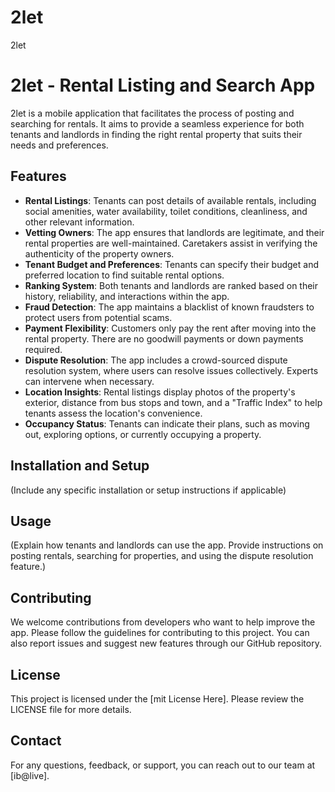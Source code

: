 # 2let
2let
# 2let - Rental Listing and Search App

2let is a mobile application that facilitates the process of posting and searching for rentals. It aims to provide a seamless experience for both tenants and landlords in finding the right rental property that suits their needs and preferences.

## Features

- **Rental Listings**: Tenants can post details of available rentals, including social amenities, water availability, toilet conditions, cleanliness, and other relevant information.
- **Vetting Owners**: The app ensures that landlords are legitimate, and their rental properties are well-maintained. Caretakers assist in verifying the authenticity of the property owners.
- **Tenant Budget and Preferences**: Tenants can specify their budget and preferred location to find suitable rental options.
- **Ranking System**: Both tenants and landlords are ranked based on their history, reliability, and interactions within the app.
- **Fraud Detection**: The app maintains a blacklist of known fraudsters to protect users from potential scams.
- **Payment Flexibility**: Customers only pay the rent after moving into the rental property. There are no goodwill payments or down payments required.
- **Dispute Resolution**: The app includes a crowd-sourced dispute resolution system, where users can resolve issues collectively. Experts can intervene when necessary.
- **Location Insights**: Rental listings display photos of the property's exterior, distance from bus stops and town, and a "Traffic Index" to help tenants assess the location's convenience.
- **Occupancy Status**: Tenants can indicate their plans, such as moving out, exploring options, or currently occupying a property.

## Installation and Setup

(Include any specific installation or setup instructions if applicable)

## Usage

(Explain how tenants and landlords can use the app. Provide instructions on posting rentals, searching for properties, and using the dispute resolution feature.)

## Contributing

We welcome contributions from developers who want to help improve the app. Please follow the guidelines for contributing to this project. You can also report issues and suggest new features through our GitHub repository.

## License

This project is licensed under the [mit License Here]. Please review the LICENSE file for more details.

## Contact

For any questions, feedback, or support, you can reach out to our team at [ib@live].

